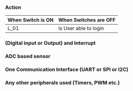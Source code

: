 ### Action
| When Switch is ON | When Switches are OFF|
| --- | --- | 
| L_01 |  Is User able to login | 










### (Digital input or Output) and Interrupt
### ADC based sensor
### One Communication Interface (UART or SPI or I2C)
### Any other peripherals used (Timers, PWM etc.)
